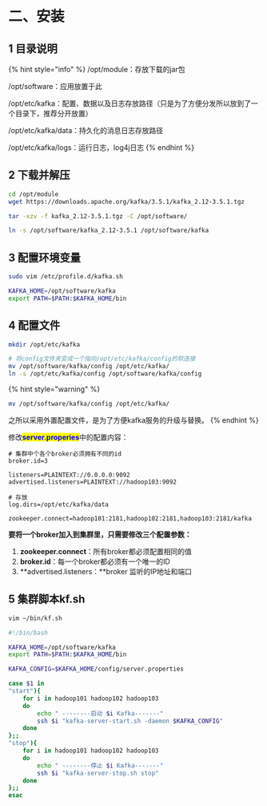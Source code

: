 # 二、安装

## 1 目录说明

{% hint style="info" %}
/opt/module：存放下载的jar包

/opt/software：应用放置于此

/opt/etc/kafka：配置、数据以及日志存放路径（只是为了方便分发所以放到了一个目录下，推荐分开放置）

/opt/etc/kafka/data：持久化的消息日志存放路径

/opt/etc/kafka/logs：运行日志，log4j日志
{% endhint %}

## 2 下载并解压

```bash
cd /opt/module
wget https://downloads.apache.org/kafka/3.5.1/kafka_2.12-3.5.1.tgz
```

```bash
tar -xzv -f kafka_2.12-3.5.1.tgz -C /opt/software/
```

```bash
ln -s /opt/software/kafka_2.12-3.5.1 /opt/software/kafka
```

## 3 配置环境变量

```bash
sudo vim /etc/profile.d/kafka.sh
```

```bash
KAFKA_HOME=/opt/software/kafka
export PATH=$PATH:$KAFKA_HOME/bin
```

## 4 配置文件

```bash
mkdir /opt/etc/kafka

# 将config文件夹变成一个指向/opt/etc/kafka/config的软连接
mv /opt/software/kafka/config /opt/etc/kafka/
ln -s /opt/etc/kafka/config /opt/software/kafka/config
```

{% hint style="warning" %}
```bash
mv /opt/software/kafka/config /opt/etc/kafka/
```

之所以采用外置配置文件，是为了方便kafka服务的升级与替换。
{% endhint %}

修改<mark style="color:blue;">**server.properies**</mark>中的配置内容：

```properties
# 集群中个各个broker必须拥有不同的id
broker.id=3
  ​
listeners=PLAINTEXT://0.0.0.0:9092
advertised.listeners=PLAINTEXT://hadoop103:9092
  ​
# 存放
log.dirs=/opt/etc/kafka/data
  ​
zookeeper.connect=hadoop101:2181,hadoop102:2181,hadoop103:2181/kafka
```

**要将一个broker加入到集群里，只需要修改三个配置参数：**

1. **zookeeper.connect**：所有broker都必须配置相同的值
2. **broker.id**：每一个broker都必须有一个唯一的ID
3. **advertised.listeners：**broker 监听的IP地址和端口

## 5 集群脚本kf.sh

```bash
vim ~/bin/kf.sh
```

```bash
#!/bin/bash

KAFKA_HOME=/opt/software/kafka
export PATH=$PATH:$KAFKA_HOME/bin

KAFKA_CONFIG=$KAFKA_HOME/config/server.properties

case $1 in
"start"){
    for i in hadoop101 hadoop102 hadoop103
    do
        echo " --------启动 $i Kafka-------"
        ssh $i "kafka-server-start.sh -daemon $KAFKA_CONFIG"
    done
};;
"stop"){
    for i in hadoop101 hadoop102 hadoop103
    do
        echo " --------停止 $i Kafka-------"
        ssh $i "kafka-server-stop.sh stop"
    done
};;
esac
```
